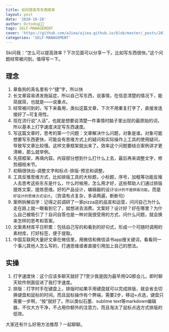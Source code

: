 ```yaml
---
title: 如何提高写东西效率
layout: post
data: '2020-10-28'
author: Octodog🐙🐶
tags: SELF-MANAGEMENT
cover: 'https://github.com/aJiea/ajiea.github.io/blob/master/_posts/201026/cover.jpg'
categories: 'SELF-MANAGEMENT'
---
```


Ski问我：“怎么可以提高效率？下次见面可以分享一下。比如写东西很快。”这个问题经常被问到，值得写一下。

## 理念
1. 章鱼狗的真名里有个“捷”字，所以快
2. 长文章容易诱发拖延症，所以自己写东西，说事情，在信息清楚的情况下，能简就简，也就是——说重点。
3. 经常被问到的，写下来备用，类似这篇文章，下次不用重复打字了，直接发连接好了~可复用性。
4. 现在流行说“人话”，也就是想要说清楚一件事情时脑子里出现的最原始的词，所以基本上打字速度决定写东西速度。
5. 写这篇文章时，思考的第一个问题：文章解决什么问题，对象是谁。对象可能想要写东西更快，可能会有思维方式上的疑问和实际操作上工具的使用疑问，导致写文章比较慢。这样文章框架就出来了。效率这个问题要结合案例讲才更清晰，那么就举例。
6. 先搭框架，再填内容。内容部分想到什么打什么上去，最后再来调整文字，修剪细枝末节。
7. 初稿很快出-调整文字和标点-排版-预览和调整。
8. 工具反推思维方式，比如排版工具的大标题，小标题，序号，加粗等功能反推人去思考这些东东是什么，什么时候用，怎么用才好，这些帮助人们通过排版提炼文案，提炼思维。好的产品设计，编辑器的设计``设计的不是排版功能``，而是``好设计的思维方式设计``。（宾语有点复杂，多读两遍，断断句）
9. 案例拆解自学：记得之前调研了一家pizza店的品宣和运营，问问自己为什么走在路上就一眼看到它了，就想进去消费。文案好？设计好？好在哪里？为什么自己被吸引了？自问自答也是一种对我很受用的方式，问什么问题，就会换来怎样的思考和答案。
10. 文案素材库平日积累：包括自己写的和看到的好句式，形成一个可随时调用的素材库，打好标签，便于提取。
11. 中国互联网大量好文章在微信里，用微信和微信读书app搜关键词，看看同一个事儿其他人怎么写的，打通思维或者直接引用加上自己的想法。

## 实操
1. 打字速度快：这个应该多聊天就好了?至少我是因为最早用QQ那会儿，即时聊天软件侧面促进了我打字速度。
2. 排版：打字时手在键盘上，排版时如果手用键盘就可以完成排版，就会省去切换键盘和鼠标的时间。而且鼠标操作有个弊端，需要2步，移动+点选，键盘只需要一步啊，“按”就好了。所以类似石墨、sublime text等markdown编辑器，不仅大方干净，不占用你额外的注意力，而且淘汰了鼠标点选方式排版的低效。


大家还有什么好用方法推荐？一起聊聊。
